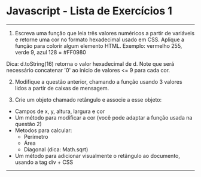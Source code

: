 # Javascript - Lista de Exercícios 1

* * *

1) Escreva uma função que leia três valores numéricos a partir de variáveis e retorne uma cor no formato hexadecimal usado em CSS. Aplique a função para colorir algum elemento HTML.
Exemplo: vermelho 255, verde 9, azul 128 = #FF0980

  Dica: d.toString(16) retorna o valor hexadecimal de d. Note que será necessário concatenar '0' ao inicio de valores <= 9 para cada cor.

2) Modifique a questão anterior, chamando a função usando 3 valores lidos a partir de caixas de mensagem.

3) Crie um objeto chamado retângulo e associe a esse objeto:
* Campos de x, y, altura, largura e cor
* Um método para modificar a cor (você pode adaptar a função usada na questão 2)
* Metodos para calcular:
  - Perímetro
  - Área
  - Diagonal (dica: Math.sqrt)
* Um método para adicionar visualmente o retângulo ao documento, usando a tag div + CSS

* * *
